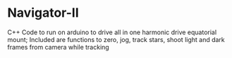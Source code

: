 # Navigator-II
C++ Code to run on arduino to drive all in one harmonic drive equatorial mount; Included are functions to zero, jog, track stars, shoot light and dark frames from camera while tracking
